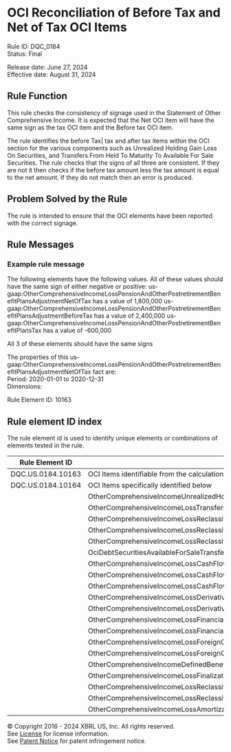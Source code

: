 # OCI Reconciliation of Before Tax and Net of Tax OCI Items
Rule ID: DQC_0184  
Status: Final  
  
Release date: June 27, 2024  
Effective date: August 31, 2024  
  
## Rule Function
This rule checks the consistency of signage used in the Statement of Other Comprehensive Income. It is expected that the Net OCI item will have the same sign as the tax OCI item and the Before tax OCI item.

The rule identifies the before Tax| tax and after tax items within the OCI section for the various components such as Unrealized Holding Gain Loss On Securities, and Transfers From Held To Maturity To Available For Sale Securities. The rule checks that the signs of all three are consistent. If they are not it then checks if the before tax amount less the tax amount is equal to the net amount.  If they do not match then an error is produced.

## Problem Solved by the Rule
The rule is intended to ensure that the OCI elements have been reported with the correct signage.

## Rule Messages
### Example rule message

The following elements have the following values. All of these values should have the same sign of either negative or positive:
  us-gaap:OtherComprehensiveIncomeLossPensionAndOtherPostretirementBenefitPlansAdjustmentNetOfTax has a value of  1,800,000 
  us-gaap:OtherComprehensiveIncomeLossPensionAndOtherPostretirementBenefitPlansAdjustmentBeforeTax has a value of  2,400,000 
  us-gaap:OtherComprehensiveIncomeLossPensionAndOtherPostretirementBenefitPlansTax has a value of  -600,000 
  
  All 3 of these elements should have the same signs

The properties of this us-gaap:OtherComprehensiveIncomeLossPensionAndOtherPostretirementBenefitPlansAdjustmentNetOfTax fact are:  
Period: 2020-01-01 to 2020-12-31  
Dimensions: 

Rule Element ID: 10163

## Rule element ID index  
The rule element id is used to identify unique elements or combinations of elements tested in the rule.

|Rule Element ID|Element|
|--- |--- |
| DQC.US.0184.10163 |OCI Items identifiable from the calculation linkbase|
| DQC.US.0184.10164 |OCI Items specifically identified below|
|  |OtherComprehensiveIncomeUnrealizedHoldingGainLossOnSecuritiesArisingDuringPeriodNetOfTax|
|  |OtherComprehensiveIncomeLossTransfersFromHeldToMaturityToAvailableForSaleSecuritiesNetOfTax|
|  |OtherComprehensiveIncomeLossReclassificationAdjustmentFromAOCIForSaleOfSecuritiesNetOfTax|
|  |OtherComprehensiveIncomeLossReclassificationAdjustmentFromAOCIForWritedownOfSecuritiesNetOfTax|
|  |OtherComprehensiveIncomeLossReclassificationAdjustmentFromAociForInvestmentTransferredFromAvailableForSaleToEquityMethodAfterTax|
|  |OciDebtSecuritiesAvailableForSaleTransferToHeldToMaturityAdjustmentFromAociForAmortizationOfGainLossAfterTax|
|  |OtherComprehensiveIncomeLossCashFlowHedgeGainLossBeforeReclassificationAfterTax|
|  |OtherComprehensiveIncomeLossCashFlowHedgeGainLossReclassificationAfterTax|
|  |OtherComprehensiveIncomeLossCashFlowHedgeGainLossReclassificationAfterTax|
|  |OtherComprehensiveIncomeLossDerivativeExcludedComponentIncreaseDecreaseAdjustmentsAfterTax|
|  |OtherComprehensiveIncomeLossDerivativeExcludedComponentIncreaseDecreaseAdjustmentsAfterTax|
|  |OtherComprehensiveIncomeLossFinancialLiabilityFairValueOptionReclassificationAdjustmentFromAociForDerecognitionAfterTax|
|  |OtherComprehensiveIncomeLossFinancialLiabilityFairValueOptionReclassificationAdjustmentFromAociForDerecognitionAfterTax|
|  |OtherComprehensiveIncomeLossForeignCurrencyTransactionAndTranslationReclassificationAdjustmentFromAOCIRealizedUponSaleOrLiquidationNetOfTax|
|  |OtherComprehensiveIncomeLossForeignCurrencyTransactionAndTranslationReclassificationAdjustmentFromAOCIRealizedUponSaleOrLiquidationNetOfTax|
|  |OtherComprehensiveIncomeDefinedBenefitPlanNetPriorServiceCostsCreditArisingDuringPeriodNetOfTax|
|  |OtherComprehensiveIncomeLossFinalizationOfPensionAndNonPensionPostretirementPlanValuationNetOfTax|
|  |OtherComprehensiveIncomeLossReclassificationAdjustmentFromAOCIPensionAndOtherPostretirementBenefitPlansForNetTransitionAssetObligationNetOfTax|
|  |OtherComprehensiveIncomeLossReclassificationAdjustmentFromAOCIPensionAndOtherPostretirementBenefitPlansForNetGainLossNetOfTax|
|  |OtherComprehensiveIncomeLossAmortizationAdjustmentFromAOCIPensionAndOtherPostretirementBenefitPlansForNetPriorServiceCostCreditNetOfTax


© Copyright 2016 - 2024 XBRL US, Inc. All rights reserved.   
See [License](https://xbrl.us/dqc-license) for license information.  
See [Patent Notice](https://xbrl.us/dqc-patent) for patent infringement notice.  
